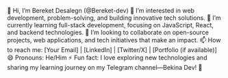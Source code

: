 👋 Hi, I’m Bereket Desalegn (@Bereket-dev)
👀 I’m interested in web development, problem-solving, and building innovative tech solutions.
🌱 I’m currently learning full-stack development, focusing on JavaScript, React, and backend technologies.
💞️ I’m looking to collaborate on open-source projects, web applications, and tech initiatives that make an impact.
📫 How to reach me: [Your Email] | [LinkedIn] | [Twitter/X] | [Portfolio (if available)]
😄 Pronouns: He/Him
⚡ Fun fact: I love exploring new technologies and sharing my learning journey on my Telegram channel—Bekina Dev! 🚀

<!---
Bereket-dev/Bereket-dev is a ✨ special ✨ repository because its `README.md` (this file) appears on your GitHub profile.
You can click the Preview link to take a look at your changes.
--->
